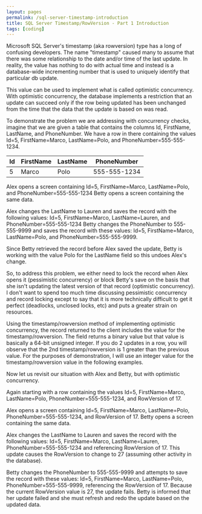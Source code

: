 ```yaml
---
layout: pages
permalink: /sql-server-timestamp-introduction
title: SQL Server Timestamp/RowVersion - Part 1 Introduction
tags: [coding]
---
```


Microsoft SQL Server's timestamp (aka rowversion) type has a long of confusing developers.
  The name "timestamp" caused many to assume that there was some relationship to the date and/or time of 
  the last update.  In reality, the value has nothing to do with actual time and instead is a database-wide
  incrementing number that is used to uniquely identify that particular db update.
  
This value can be used to implement what is called optimistic concurrency.  With optimistic concurrency, the 
database implements a restriction that an update can succeed only if the row being updated has been unchanged from the
time that the data that the update is based on was read.

To demonstrate the problem we are addressing with concurrency checks, imagine that we are given a table that contains the
columns Id, FirstName, LastName, and PhoneNumber.  We have a row in there containing the values Id=5, FirstName=Marco,
LastName=Polo, and PhoneNumber=555-555-1234.

| Id | FirstName | LastName | PhoneNumber
|----|---|---|---
|5|Marco|Polo|555-555-1234


Alex opens a screen containing Id=5, FirstName=Marco,
LastName=Polo, and PhoneNumber=555-555-1234
Betty opens a screen containing the same data.

Alex changes the LastName to Lauren and saves the record with the following values: Id=5, FirstName=Marco,
LastName=Lauren, and PhoneNumber=555-555-1234
Betty changes the PhoneNumber to 555-555-9999 and saves the record with these values: Id=5, FirstName=Marco,
LastName=Polo, and PhoneNumber=555-555-9999.

Since Betty retrieved the record before Alex saved the update, Betty is working with the value Polo for the LastName field
so this undoes Alex's change.

So, to address this problem, we either need to lock the record when Alex opens it (pessimistic concurrency) or block Betty's
save on the basis that she isn't updating the latest version of that record (optimistic concurrency).  I don't want to spend
too much time discussing pessimistic concurrency and record locking except to say that it is more technically difficult to 
get it perfect (deadlocks, unclosed locks, etc) and puts a greater strain on resources.

Using the timestamp/rowversion method of implementing optimistic concurrency, the record returned to the client includes
the value for the timestamp/rowversion.  The field returns a binary value but that value is basically a 64-bit unsigned integer.
If you do 2 updates in a row, you will observe that the 2nd timestamp/rowversion is 1 greater than the previous value.  For 
the purposes of demonstration, I will use an integer value for the timestamp/rowversion value in the following examples.

Now let us revisit our situation with Alex and Betty, but with optimistic concurrency.

Again starting with a row containing the values Id=5, FirstName=Marco,
LastName=Polo, PhoneNumber=555-555-1234, and RowVersion of 17.

Alex opens a screen containing Id=5, FirstName=Marco,
LastName=Polo, PhoneNumber=555-555-1234, and RowVersion of 17.
Betty opens a screen containing the same data.

Alex changes the LastName to Lauren and saves the record with the following values: Id=5, FirstName=Marco,
LastName=Lauren, PhoneNumber=555-555-1234 and referencing RowVersion of 17.  This update causes the RowVersion
to change to 27 (assuming other activity in the database).

Betty changes the PhoneNumber to 555-555-9999 and attempts to save the record with these values: Id=5, FirstName=Marco,
LastName=Polo, PhoneNumber=555-555-9999, referencing the RowVersion of 17.  Because the current RowVersion value is 27, the 
update fails.  Betty is informed that her update failed and she must refresh and redo the update based on the updated data.



